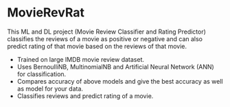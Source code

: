# MovieRevRat
This ML and DL project (Movie Review Classifier and Rating Predictor) classifies the reviews of a movie as positive or negative and can also predict rating of that movie based on the reviews of that movie.
<ul>
  <li>Trained on large IMDB movie review dataset.</li>
  <li>Uses BernoulliNB, MultinomialNB and Artificial Neural Network (ANN) for classification.</li>
<li>Compares accuracy of above models and give the best accuracy as well as model for your data.</li>
  <li>Classifies reviews and predict rating of a movie.</li>
<ul>
